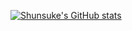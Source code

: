 [![Shunsuke's GitHub stats](https://github-readme-stats.vercel.app/api?username=shunsuke0424
)](https://github.com/anuraghazra/github-readme-stats)
